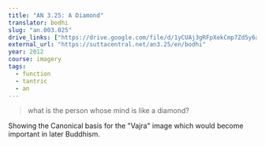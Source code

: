 ```yaml
---
title: "AN 3.25: A Diamond"
translator: bodhi
slug: "an.003.025"
drive_links: ["https://drive.google.com/file/d/1yCUAj3gRFpXekCmp7Zd5y6a7iVCcUySY/view?usp=drivesdk"]
external_url: "https://suttacentral.net/an3.25/en/bodhi"
year: 2012
course: imagery
tags:
  - function
  - tantric
  - an
---
```


> what is the person whose mind is like a diamond?

Showing the Canonical basis for the "Vajra" image which would become important in later Buddhism.
